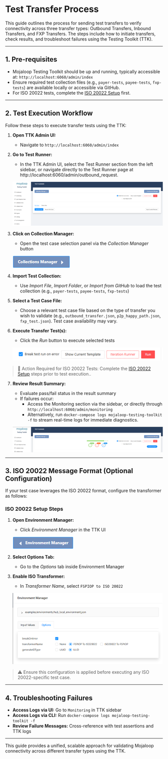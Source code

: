 # Test Transfer Process

This guide outlines the process for sending test transfers to verify connectivity across three transfer types: Outbound Transfers, Inbound Transfers, and FXP Transfers. The steps include how to initiate transfers, check results, and troubleshoot failures using the Testing Toolkit (TTK).

---

## 1. Pre-requisites

- Mojaloop Testing Toolkit should be up and running, typically accessible at: `http://localhost:6060/admin/index`
- Ensure required test collection files (e.g., `payer-tests`, `payee-tests`, `fxp-tests`) are available locally or accessible via GitHub.
- For ISO 20022 tests, complete the [ISO 20022 Setup](#3-iso-20022-message-format-optional-configuration) first.

---

## 2. Test Execution Workflow

Follow these steps to execute transfer tests using the TTK:

1. **Open TTK Admin UI:**
   - Navigate to `http://localhost:6060/admin/index`

2. **Go to Test Runner:**
   - In the TTK Admin UI, select the Test Runner section from the left sidebar, or navigate directly to the Test Runner page at http://localhost:6060/admin/outbound_request.

   ![Test Runner](./images/test_runner.png)
   
3. **Click on Collection Manager:**
   - Open the test case selection panel via the *Collection Manager* button
   
   ![Collection Manager Button](./images/collection_manager_button.png)

4. **Import Test Collection:**
   - Use *Import File*, *Import Folder*, or *Import from GitHub* to load the test collection (e.g., `payer-tests`, `payee-tests`, `fxp-tests`)

5. **Select a Test Case File:**
   - Choose a relevant test case file based on the type of transfer you wish to validate (e.g., `outbound_transfer.json`, `p2p_happy_path.json`, `fxp_test.json`). Test case availability may vary.

6. **Execute Transfer Test(s):**
   - Click the *Run* button to execute selected tests

   ![Test Run Button](./images/Test_run_button.png)

> 🔁 Action Required for ISO 20022 Tests: Complete the [ISO 20022 Setup](#3-iso-20022-message-format-optional-configuration) steps prior to test execution..

7. **Review Result Summary:**
   - Evaluate pass/fail status in the result summary
   - If failures occur:
     - Access the Monitoring section via the sidebar, or directly through `http://localhost:6060/admin/monitoring`
     - Alternatively, run `docker-compose logs mojaloop-testing-toolkit -f` to stream real-time logs for immediate diagnostics.

   ![Test Result](./images/test_result.png)

---

## 3. ISO 20022 Message Format (Optional Configuration)

If your test case leverages the ISO 20022 format, configure the transformer as follows:

### ISO 20022 Setup Steps

1. **Open Environment Manager:**
   - Click *Environment Manager* in the TTK UI

   ![Environment Manager](./images/environment_manager_button.png)

2. **Select Options Tab:**
   - Go to the *Options* tab inside Environment Manager

3. **Enable ISO Transformer:**
   - In *Transformer Name*, select `FSPIOP to ISO 20022`

   ![Environment Manager Options](./images/environment_manager_options.png)

> ⚠️ Ensure this configuration is applied before executing any ISO 20022-specific test case.

---

## 4. Troubleshooting Failures

- **Access Logs via UI:** Go to `Monitoring` in TTK sidebar
- **Access Logs via CLI:** Run `docker-compose logs mojaloop-testing-toolkit -f`
- **Review Failure Messages:** Cross-reference with test assertions and TTK logs

---

This guide provides a unified, scalable approach for validating Mojaloop connectivity across different transfer types using the TTK.

